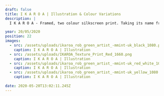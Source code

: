 ```yaml
---
draft: false
title: I K A R O A | Illustration & Colour Variations
description: |
  I K A R O A - Framed, two colour silkscreen print. Taking its name from the Maori word for ‘the long fish that gave birth to all the stars in the Milky Way’ depicts a carp, bringing together Japanese and Maori culture within a retro framework.silkscreen print.

year: 20/05/2020
position: 22
images:
  - src: /assets/uploads/ikaroa_rob_green_artist_-mmint-uk_black_1080.png
    caption: I K A R O A | Illustration       
  - src: /assets/uploads/IKAROA_Texture_Print_Red_1660.png
    caption: I K A R O A | Illustration
  - src: /assets/uploads/ikaroa_rob_green_artist_-mmint-uk_red_white_1080.png
    caption: I K A R O A | Illustration
  - src: /assets/uploads/ikaroa_rob_green_artist_-mmint-uk_yellow_1080.png
    caption: I K A R O A | Illustration
  
date: 2020-05-20T13:02:11.245Z
---
```


